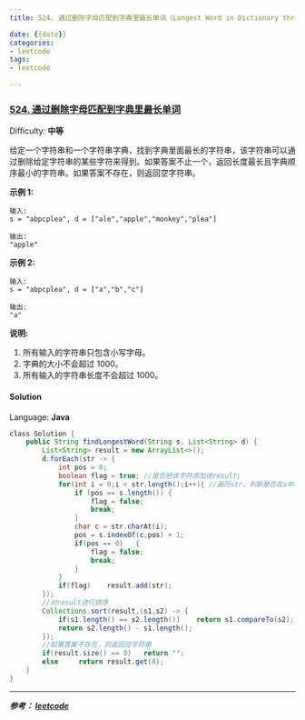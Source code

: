 ```yaml
---
title: 524. 通过删除字母匹配到字典里最长单词（Longest Word in Dictionary through Deleting）

date: {{date}}
categories:
- leetcode
tags:
- leetcode

---
```

### [524\. 通过删除字母匹配到字典里最长单词](https://leetcode-cn.com/problems/longest-word-in-dictionary-through-deleting/)

Difficulty: **中等**


给定一个字符串和一个字符串字典，找到字典里面最长的字符串，该字符串可以通过删除给定字符串的某些字符来得到。如果答案不止一个，返回长度最长且字典顺序最小的字符串。如果答案不存在，则返回空字符串。

**示例 1:**

```
输入:
s = "abpcplea", d = ["ale","apple","monkey","plea"]

输出: 
"apple"
```

**示例 2:**

```
输入:
s = "abpcplea", d = ["a","b","c"]

输出: 
"a"
```

**说明:**

1.  所有输入的字符串只包含小写字母。
2.  字典的大小不会超过 1000。
3.  所有输入的字符串长度不会超过 1000。


#### Solution

Language: **Java**

```java
​class Solution {
    public String findLongestWord(String s, List<String> d) {
        List<String> result = new ArrayList<>();
        d.forEach(str -> {
            int pos = 0;
            boolean flag = true; //是否把该字符添加进result;
            for(int i = 0;i < str.length();i++){ //遍历str，判断是否在s中可以通过删除其他字符出现
                if (pos == s.length()) {
                    flag = false;
                    break;
                }
                char c = str.charAt(i);
                pos = s.indexOf(c,pos) + 1;
                if(pos == 0)   {
                    flag = false;
                    break;
                }
            }
            if(flag)    result.add(str);
        });
        //对result进行排序
        Collections.sort(result,(s1,s2) -> {
            if(s1.length() == s2.length())    return s1.compareTo(s2);
            return s2.length() - s1.length();
        });
        //如果答案不存在，则返回空字符串
        if(result.size() == 0)   return "";
        else     return result.get(0);
    }
}
```

---
***参考：
[leetcode](https://leetcode-cn.com/problems/longest-word-in-dictionary-through-deleting/solution/)***
